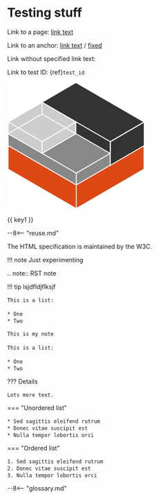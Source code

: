 # Testing stuff

Link to a page: [link text](preseed.md)

Link to an anchor: [link text](preseed.md#default-profile) / [fixed](../preseed/#default-profile)

Link without specified link text: [](requirements.md)

Link to test ID: {ref}`test_id`

![Image](img/containers.png)

{{ key1 }}

--8<-- "reuse.md"

The HTML specification is maintained by the W3C.

!!! note
    Just experimenting

.. note::
   RST note

!!! tip
    lsjdfldjflksjf

    This is a list:

    * One
    * Two

```{admonition} This is my admonition
This is my note

This is a list:

* One
* Two

```


??? Details

    Lots more text.

=== "Unordered list"

    * Sed sagittis eleifend rutrum
    * Donec vitae suscipit est
    * Nulla tempor lobortis orci

=== "Ordered list"

    1. Sed sagittis eleifend rutrum
    2. Donec vitae suscipit est
    3. Nulla tempor lobortis orci


--8<-- "glossary.md"
